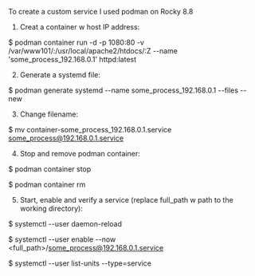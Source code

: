 To create a custom service I used podman on Rocky 8.8

1) Creat a container w host IP address:

$ podman container run -d -p 1080:80 -v /var/www101/:/usr/local/apache2/htdocs/:Z --name 'some_process_192.168.0.1' httpd:latest

2) Generate a systemd file:

$ podman generate systemd --name some_process_192.168.0.1 --files --new

3) Change filename:

$ mv container-some_process_192.168.0.1.service some_process@192.168.0.1.service

4) Stop and remove podman container:

$ podman container stop <id>

$ podman container rm <id>

5) Start, enable and verify a service (replace full_path w path to the working directory):

$ systemctl --user daemon-reload

$ systemctl --user enable --now <full_path>/some_process@192.168.0.1.service

$ systemctl --user list-units --type=service
